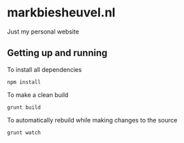 markbiesheuvel.nl
==

Just my personal website

Getting up and running
--

To install all dependencies

    npm install

To make a clean build

    grunt build

To automatically rebuild while making changes to the source

    grunt watch